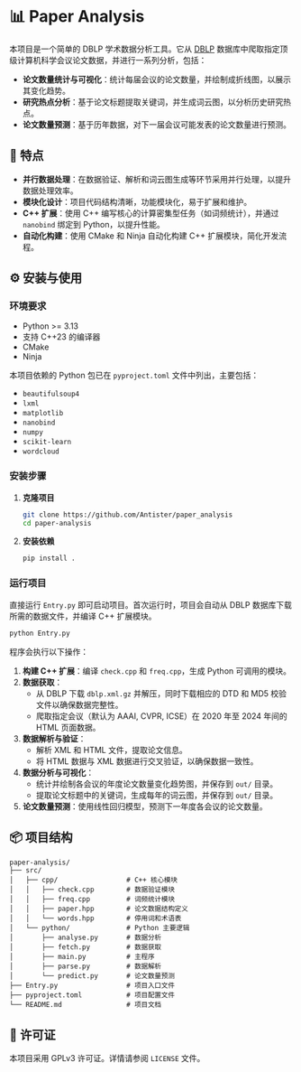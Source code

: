 # 📊 Paper Analysis

本项目是一个简单的 DBLP 学术数据分析工具。它从 [DBLP](dblp.org) 数据库中爬取指定顶级计算机科学会议论文数据，并进行一系列分析，包括：

  * **论文数量统计与可视化**：统计每届会议的论文数量，并绘制成折线图，以展示其变化趋势。
  * **研究热点分析**：基于论文标题提取关键词，并生成词云图，以分析历史研究热点。
  * **论文数量预测**：基于历年数据，对下一届会议可能发表的论文数量进行预测。

## 🚀 特点

  * **并行数据处理**：在数据验证、解析和词云图生成等环节采用并行处理，以提升数据处理效率。
  * **模块化设计**：项目代码结构清晰，功能模块化，易于扩展和维护。
  * **C++ 扩展**：使用 C++ 编写核心的计算密集型任务（如词频统计），并通过 `nanobind` 绑定到 Python，以提升性能。
  * **自动化构建**：使用 CMake 和 Ninja 自动化构建 C++ 扩展模块，简化开发流程。

## ⚙️ 安装与使用

### 环境要求

  * Python \>= 3.13
  * 支持 C++23 的编译器
  * CMake
  * Ninja

本项目依赖的 Python 包已在 `pyproject.toml` 文件中列出，主要包括：

  * `beautifulsoup4`
  * `lxml`
  * `matplotlib`
  * `nanobind`
  * `numpy`
  * `scikit-learn`
  * `wordcloud`

### 安装步骤

1.  **克隆项目**

    ```bash
    git clone https://github.com/Antister/paper_analysis
    cd paper-analysis
    ```

2.  **安装依赖**

    ```bash
    pip install .
    ```

### 运行项目

直接运行 `Entry.py` 即可启动项目。首次运行时，项目会自动从 DBLP 数据库下载所需的数据文件，并编译 C++ 扩展模块。

```bash
python Entry.py
```

程序会执行以下操作：

1.  **构建 C++ 扩展**：编译 `check.cpp` 和 `freq.cpp`，生成 Python 可调用的模块。
2.  **数据获取**：
      * 从 DBLP 下载 `dblp.xml.gz` 并解压，同时下载相应的 DTD 和 MD5 校验文件以确保数据完整性。
      * 爬取指定会议（默认为 AAAI, CVPR, ICSE）在 2020 年至 2024 年间的 HTML 页面数据。
3.  **数据解析与验证**：
      * 解析 XML 和 HTML 文件，提取论文信息。
      * 将 HTML 数据与 XML 数据进行交叉验证，以确保数据一致性。
4.  **数据分析与可视化**：
      * 统计并绘制各会议的年度论文数量变化趋势图，并保存到 `out/` 目录。
      * 提取论文标题中的关键词，生成每年的词云图，并保存到 `out/` 目录。
5.  **论文数量预测**：使用线性回归模型，预测下一年度各会议的论文数量。

## 📦 项目结构

```
paper-analysis/
├── src/
│   ├── cpp/                 # C++ 核心模块
│   │   ├── check.cpp        # 数据验证模块
│   │   ├── freq.cpp         # 词频统计模块
│   │   ├── paper.hpp        # 论文数据结构定义
│   │   └── words.hpp        # 停用词和术语表
│   └── python/              # Python 主要逻辑
│       ├── analyse.py       # 数据分析
│       ├── fetch.py         # 数据获取
│       ├── main.py          # 主程序
│       ├── parse.py         # 数据解析
│       └── predict.py       # 论文数量预测
├── Entry.py                 # 项目入口文件
├── pyproject.toml           # 项目配置文件
└── README.md                # 项目文档
```

## 📄 许可证

本项目采用 GPLv3 许可证。详情请参阅 `LICENSE` 文件。